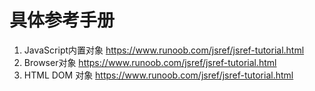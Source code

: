 # 具体参考手册
1. JavaScript内置对象
    https://www.runoob.com/jsref/jsref-tutorial.html
2. Browser对象
   https://www.runoob.com/jsref/jsref-tutorial.html
3. HTML DOM 对象
   https://www.runoob.com/jsref/jsref-tutorial.html